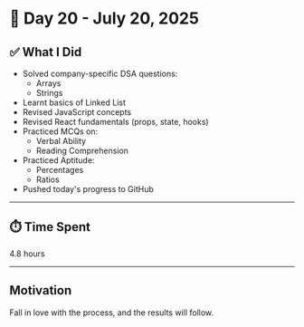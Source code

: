 # 🚀 Day 20 - July 20, 2025

## ✅ What I Did
- Solved company-specific DSA questions:
  - Arrays
  - Strings
- Learnt basics of Linked List
- Revised JavaScript concepts
- Revised React fundamentals (props, state, hooks)
- Practiced MCQs on:
  - Verbal Ability
  - Reading Comprehension
- Practiced Aptitude:
  - Percentages
  - Ratios
- Pushed today's progress to GitHub

---

## ⏱️ Time Spent
4.8 hours

---

## Motivation
Fall in love with the process, and the results will follow.
